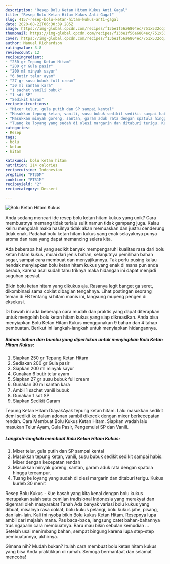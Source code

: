 ```yaml
---
description: "Resep Bolu Ketan Hitam Kukus Anti Gagal"
title: "Resep Bolu Ketan Hitam Kukus Anti Gagal"
slug: 4157-resep-bolu-ketan-hitam-kukus-anti-gagal
date: 2020-08-22T06:30:39.285Z
image: https://img-global.cpcdn.com/recipes/f13be1f56a6804ec/751x532cq70/bolu-ketan-hitam-kukus-foto-resep-utama.jpg
thumbnail: https://img-global.cpcdn.com/recipes/f13be1f56a6804ec/751x532cq70/bolu-ketan-hitam-kukus-foto-resep-utama.jpg
cover: https://img-global.cpcdn.com/recipes/f13be1f56a6804ec/751x532cq70/bolu-ketan-hitam-kukus-foto-resep-utama.jpg
author: Manuel Richardson
ratingvalue: 3.8
reviewcount: 12
recipeingredient:
- "250 gr Tepung Ketan Hitam"
- "200 gr Gula pasir"
- "200 ml minyak sayur"
- "6 butir telur ayam"
- "27 gr susu bubuk full cream"
- "30 ml santan kara"
- "1 sachet vanili bubuk"
- "1 sdt SP"
- "Sedikit Garam"
recipeinstructions:
- "Mixer telur, gula putih dan SP sampai kental"
- "Masukkan tepung ketan, vanili, susu bubuk sedikit sedikit sampai habis. Mixer dengan kecepatan rendah"
- "Masukkan minyak goreng, santan, garam aduk rata dengan spatula hingga tercampur."
- "Tuang ke loyang yang sudah di olesi margarin dan ditaburi terigu. Kukus kurleb 30 menit"
categories:
- Resep
tags:
- bolu
- ketan
- hitam

katakunci: bolu ketan hitam 
nutrition: 214 calories
recipecuisine: Indonesian
preptime: "PT35M"
cooktime: "PT31M"
recipeyield: "2"
recipecategory: Dessert

---
```



![Bolu Ketan Hitam Kukus](https://img-global.cpcdn.com/recipes/f13be1f56a6804ec/751x532cq70/bolu-ketan-hitam-kukus-foto-resep-utama.jpg)

Anda sedang mencari ide resep bolu ketan hitam kukus yang unik? Cara membuatnya memang tidak terlalu sulit namun tidak gampang juga. Kalau keliru mengolah maka hasilnya tidak akan memuaskan dan justru cenderung tidak enak. Padahal bolu ketan hitam kukus yang enak selayaknya punya aroma dan rasa yang dapat memancing selera kita.

Ada beberapa hal yang sedikit banyak mempengaruhi kualitas rasa dari bolu ketan hitam kukus, mulai dari jenis bahan, selanjutnya pemilihan bahan segar, sampai cara membuat dan menyajikannya. Tak perlu pusing kalau hendak menyiapkan bolu ketan hitam kukus yang enak di mana pun anda berada, karena asal sudah tahu triknya maka hidangan ini dapat menjadi suguhan spesial.

Bikin bolu ketan hitam yang dikukus aja. Rasanya legit banget ga seret, dikombinasi sama coklat dibagian tengahnya. Lihat postingan seorang teman di FB tentang si hitam manis ini, langsung mupeng pengen di eksekusi.


Di bawah ini ada beberapa cara mudah dan praktis yang dapat diterapkan untuk mengolah bolu ketan hitam kukus yang siap dikreasikan. Anda bisa menyiapkan Bolu Ketan Hitam Kukus menggunakan 9 bahan dan 4 tahap pembuatan. Berikut ini langkah-langkah untuk menyiapkan hidangannya.

<!--inarticleads1-->

##### Bahan-bahan dan bumbu yang diperlukan untuk menyiapkan Bolu Ketan Hitam Kukus:

1. Siapkan 250 gr Tepung Ketan Hitam
1. Sediakan 200 gr Gula pasir
1. Siapkan 200 ml minyak sayur
1. Gunakan 6 butir telur ayam
1. Siapkan 27 gr susu bubuk full cream
1. Gunakan 30 ml santan kara
1. Ambil 1 sachet vanili bubuk
1. Gunakan 1 sdt SP
1. Siapkan Sedikit Garam


Tepung Ketan Hitam DiayakAyak tepung ketan hitam. Lalu masukkan sedikit demi sedikit ke dalam adonan sambil dikocok dengan mixer berkecepatan rendah. Cara Membuat Bolu Kukus Ketan Hitam. Siapkan wadah lalu masukan Telur Ayam, Gula Pasir, Pengemulsi SP dan Vanili. 

<!--inarticleads2-->

##### Langkah-langkah membuat Bolu Ketan Hitam Kukus:

1. Mixer telur, gula putih dan SP sampai kental
1. Masukkan tepung ketan, vanili, susu bubuk sedikit sedikit sampai habis. Mixer dengan kecepatan rendah
1. Masukkan minyak goreng, santan, garam aduk rata dengan spatula hingga tercampur.
1. Tuang ke loyang yang sudah di olesi margarin dan ditaburi terigu. Kukus kurleb 30 menit


Resep Bolu Kukus - Kue basah yang kita kenal dengan bolu kukus merupakan salah satu cemilan tradisional Indonesia yang merakyat dan digemari oleh masyarakat Tanah Ada banyak variasi bolu kukus yang dibuat, misalnya rasa coklat, bolu kukus pelangi, bolu kukus jahe, pisang, dan lain-lain. Kali ini nyoba bikin Bolu kukus Ketan Hitam. Resepnya lupa ambil dari majalah mana. Pas baca-baca, langsung catet bahan-bahannya trus ngapalin cara membuatnya. Baru mau bikin sebulan kemudian … Setelah usai menimbang bahan, sempat bingung karena lupa step-step pembuatannya, akhirnya. 

Gimana nih? Mudah bukan? Itulah cara membuat bolu ketan hitam kukus yang bisa Anda praktikkan di rumah. Semoga bermanfaat dan selamat mencoba!
